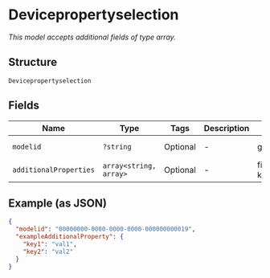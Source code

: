 
# Devicepropertyselection

*This model accepts additional fields of type array.*

## Structure

`Devicepropertyselection`

## Fields

| Name | Type | Tags | Description | Getter | Setter |
|  --- | --- | --- | --- | --- | --- |
| `modelid` | `?string` | Optional | - | getModelid(): ?string | setModelid(?string modelid): void |
| `additionalProperties` | `array<string, array>` | Optional | - | findAdditionalProperty(string key): array | additionalProperty(string key, array value): void |

## Example (as JSON)

```json
{
  "modelid": "00000000-0000-0000-0000-000000000019",
  "exampleAdditionalProperty": {
    "key1": "val1",
    "key2": "val2"
  }
}
```

